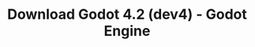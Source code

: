 ---
# Generated by /scripts/js/download_archive_generator !!! do not edit by hand !!!
title: 'Download Godot 4.2 (dev4) - Godot Engine'
type: 'download/archive'
name: '4.2'
flavor: 'dev4'
release_date: '2023-09-05T03:00:00-00:00'
release_notes: '/article/dev-snapshot-godot-4-2-dev-4/'
links:
  android.apk:
    name: 'android.apk'
    title: 'Android'
    caption: 'Universal APK (ARM64 + ARMv7 + x86_64 + x86)'
    tags:
      - 'APK download'
      - 'ARM64/v7'
      - 'x86 (64 & 32 bit)'
    hosts:
      github_builds:
        regular: 'https://github.com/godotengine/godot-builds/releases/download/4.2-dev4/Godot_v4.2-dev4_android_editor.apk'
        mono: '#'
      github:
        regular: 'https://github.com/godotengine/godot/releases/download/4.2-dev4/Godot_v4.2-dev4_android_editor.apk'
        mono: '#'
  linux.64:
    name: 'linux.64'
    title: 'Linux'
    caption: 'Standard (x86_64)'
    tags:
      - '64 bit'
    hosts:
      github_builds:
        regular: 'https://github.com/godotengine/godot-builds/releases/download/4.2-dev4/Godot_v4.2-dev4_linux.x86_64.zip'
        mono: 'https://github.com/godotengine/godot-builds/releases/download/4.2-dev4/Godot_v4.2-dev4_mono_linux_x86_64.zip'
      github:
        regular: 'https://github.com/godotengine/godot/releases/download/4.2-dev4/Godot_v4.2-dev4_linux.x86_64.zip'
        mono: 'https://github.com/godotengine/godot/releases/download/4.2-dev4/Godot_v4.2-dev4_mono_linux_x86_64.zip'
  macos.universal:
    name: 'macos.universal'
    title: 'macOS'
    caption: 'Universal (x86_64 + Apple Silicon)'
    tags:
      - 'Intel/Apple Silicon'
      - '64 bit'
    hosts:
      github_builds:
        regular: 'https://github.com/godotengine/godot-builds/releases/download/4.2-dev4/Godot_v4.2-dev4_macos.universal.zip'
        mono: 'https://github.com/godotengine/godot-builds/releases/download/4.2-dev4/Godot_v4.2-dev4_mono_macos.universal.zip'
      github:
        regular: 'https://github.com/godotengine/godot/releases/download/4.2-dev4/Godot_v4.2-dev4_macos.universal.zip'
        mono: 'https://github.com/godotengine/godot/releases/download/4.2-dev4/Godot_v4.2-dev4_mono_macos.universal.zip'
  windows.64:
    name: 'windows.64'
    title: 'Windows'
    caption: 'Standard (x86_64)'
    tags:
      - '64 bit'
    hosts:
      github_builds:
        regular: 'https://github.com/godotengine/godot-builds/releases/download/4.2-dev4/Godot_v4.2-dev4_win64.exe.zip'
        mono: 'https://github.com/godotengine/godot-builds/releases/download/4.2-dev4/Godot_v4.2-dev4_mono_win64.zip'
      github:
        regular: 'https://github.com/godotengine/godot/releases/download/4.2-dev4/Godot_v4.2-dev4_win64.exe.zip'
        mono: 'https://github.com/godotengine/godot/releases/download/4.2-dev4/Godot_v4.2-dev4_mono_win64.zip'
  web:
    name: 'web'
    title: 'Web editor'
    caption: ''
    tags:
      - 'Self-hosted'
      - 'Cross-platform'
    hosts:
      github_builds:
        regular: 'https://github.com/godotengine/godot-builds/releases/download/4.2-dev4/Godot_v4.2-dev4_web_editor.zip'
        mono: '#'
      github:
        regular: 'https://github.com/godotengine/godot/releases/download/4.2-dev4/Godot_v4.2-dev4_web_editor.zip'
        mono: '#'
  linux.arm64:
    name: 'linux.arm64'
    title: 'Linux'
    caption: 'Standard (ARM64)'
    tags:
      - 'ARM64'
      - '64 bit'
    hosts:
      github_builds:
        regular: 'https://github.com/godotengine/godot-builds/releases/download/4.2-dev4/Godot_v4.2-dev4_linux.arm64.zip'
        mono: 'https://github.com/godotengine/godot-builds/releases/download/4.2-dev4/Godot_v4.2-dev4_mono_linux_arm64.zip'
      github:
        regular: 'https://github.com/godotengine/godot/releases/download/4.2-dev4/Godot_v4.2-dev4_linux.arm64.zip'
        mono: 'https://github.com/godotengine/godot/releases/download/4.2-dev4/Godot_v4.2-dev4_mono_linux_arm64.zip'
  linux.32:
    name: 'linux.32'
    title: 'Linux'
    caption: 'Standard (x86)'
    tags:
      - '32 bit'
    hosts:
      github_builds:
        regular: 'https://github.com/godotengine/godot-builds/releases/download/4.2-dev4/Godot_v4.2-dev4_linux.x86_32.zip'
        mono: 'https://github.com/godotengine/godot-builds/releases/download/4.2-dev4/Godot_v4.2-dev4_mono_linux_x86_32.zip'
      github:
        regular: 'https://github.com/godotengine/godot/releases/download/4.2-dev4/Godot_v4.2-dev4_linux.x86_32.zip'
        mono: 'https://github.com/godotengine/godot/releases/download/4.2-dev4/Godot_v4.2-dev4_mono_linux_x86_32.zip'
  linux.arm32:
    name: 'linux.arm32'
    title: 'Linux'
    caption: 'Standard (ARM32)'
    tags:
      - 'ARM32'
      - '32 bit'
    hosts:
      github_builds:
        regular: 'https://github.com/godotengine/godot-builds/releases/download/4.2-dev4/Godot_v4.2-dev4_linux.arm32.zip'
        mono: 'https://github.com/godotengine/godot-builds/releases/download/4.2-dev4/Godot_v4.2-dev4_mono_linux_arm32.zip'
      github:
        regular: 'https://github.com/godotengine/godot/releases/download/4.2-dev4/Godot_v4.2-dev4_linux.arm32.zip'
        mono: 'https://github.com/godotengine/godot/releases/download/4.2-dev4/Godot_v4.2-dev4_mono_linux_arm32.zip'
  windows.32:
    name: 'windows.32'
    title: 'Windows'
    caption: 'Standard (x86)'
    tags:
      - '32 bit'
    hosts:
      github_builds:
        regular: 'https://github.com/godotengine/godot-builds/releases/download/4.2-dev4/Godot_v4.2-dev4_win32.exe.zip'
        mono: 'https://github.com/godotengine/godot-builds/releases/download/4.2-dev4/Godot_v4.2-dev4_mono_win32.zip'
      github:
        regular: 'https://github.com/godotengine/godot/releases/download/4.2-dev4/Godot_v4.2-dev4_win32.exe.zip'
        mono: 'https://github.com/godotengine/godot/releases/download/4.2-dev4/Godot_v4.2-dev4_mono_win32.zip'
  aar_library:
    name: 'aar_library'
    title: 'AAR library'
    caption: ''
    tags:
      - 'Android plugins'
      - 'Java'
      - 'Kotlin'
    hosts:
      github_builds:
        regular: 'https://github.com/godotengine/godot-builds/releases/download/4.2-dev4/godot-lib.4.2.dev4.template_release.aar'
        mono: '#'
      github:
        regular: 'https://github.com/godotengine/godot/releases/download/4.2-dev4/godot-lib.4.2.dev4.template_release.aar'
        mono: '#'
  templates:
    name: 'templates'
    title: 'Export templates'
    caption: ''
    tags:
      - 'Used to export your games to all supported platforms'
    hosts:
      github_builds:
        regular: 'https://github.com/godotengine/godot-builds/releases/download/4.2-dev4/Godot_v4.2-dev4_export_templates.tpz'
        mono: 'https://github.com/godotengine/godot-builds/releases/download/4.2-dev4/Godot_v4.2-dev4_mono_export_templates.tpz'
      github:
        regular: 'https://github.com/godotengine/godot/releases/download/4.2-dev4/Godot_v4.2-dev4_export_templates.tpz'
        mono: 'https://github.com/godotengine/godot/releases/download/4.2-dev4/Godot_v4.2-dev4_mono_export_templates.tpz'
primaryPlatforms:
  - 'android.apk'
  - 'linux.64'
  - 'macos.universal'
  - 'windows.64'
  - 'web'
  - 'templates'
---